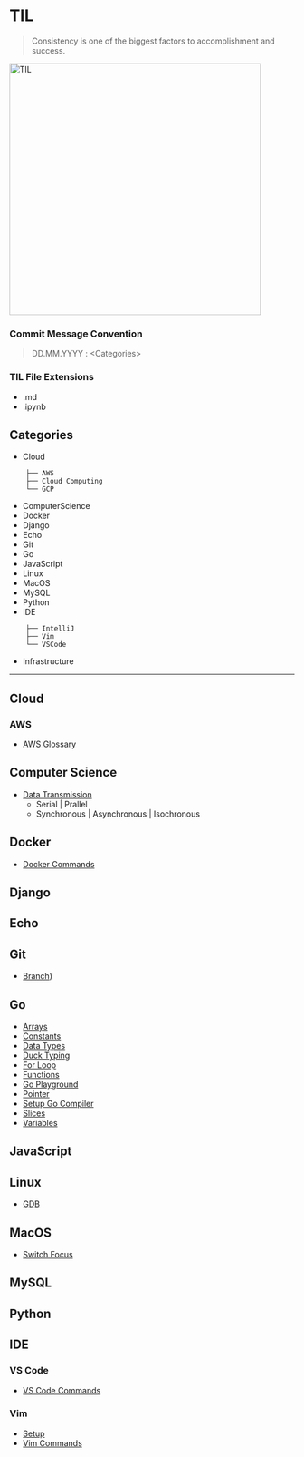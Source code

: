 # TIL
> Consistency is one of the biggest factors to accomplishment and success. 
<img width="444" alt="TIL" src="https://user-images.githubusercontent.com/48475824/72317542-f9361e80-36dc-11ea-9633-ef6bf88725c7.png">

### Commit Message Convention
> DD.MM.YYYY : \<Categories>

### TIL File Extensions
* .md
* .ipynb

## Categories
* Cloud
```
    ├── AWS
    ├── Cloud Computing
    └── GCP
```
* ComputerScience
* Docker
* Django
* Echo
* Git
* Go
* JavaScript
* Linux
* MacOS
* MySQL
* Python
* IDE
```
    ├── IntelliJ
    ├── Vim
    └── VSCode
```
* Infrastructure  

-----------

## Cloud
### AWS
+ [AWS Glossary](https://github.com/8luebottle/TIL/blob/master/Cloud/AWS/aws_glossary.md)


## Computer Science
+ [Data Transmission](https://github.com/8luebottle/TIL/blob/master/ComputerScience/data_transmission.md#Serial)
    + Serial | Prallel
    + Synchronous | Asynchronous | Isochronous


## Docker
+ [Docker Commands](https://github.com/8luebottle/TIL/blob/master/Docker/docker_commands.md)

## Django


## Echo


## Git
+ [Branch](https://github.com/8luebottle/TIL/blob/master/Git/branch.md))


## Go
+ [Arrays](https://github.com/8luebottle/TIL/blob/master/Go/arrays.md)  
+ [Constants](https://github.com/8luebottle/TIL/blob/master/Go/constants.md)  
+ [Data Types](https://github.com/8luebottle/TIL/blob/master/Go/data_types.md)  
+ [Duck Typing](https://github.com/8luebottle/TIL/blob/master/Go/duck_typing.go)  
+ [For Loop](https://github.com/8luebottle/TIL/blob/master/Go/for_loop.md)  
+ [Functions](https://github.com/8luebottle/TIL/blob/master/Go/functions.md)  
+ [Go Playground](https://github.com/8luebottle/TIL/blob/master/Go/go_playground.md)  
+ [Pointer](https://github.com/8luebottle/TIL/blob/master/Go/pointer.md)  
+ [Setup Go Compiler](https://github.com/8luebottle/TIL/blob/master/Go/setup_go_compiler.md)  
+ [Slices](https://github.com/8luebottle/TIL/blob/master/Go/slices.md)  
+ [Variables](https://github.com/8luebottle/TIL/blob/master/Go/variables.md)  

## JavaScript


## Linux
+ [GDB](https://github.com/8luebottle/TIL/blob/master/Linux/gdb.md)

## MacOS
+ [Switch Focus](https://github.com/8luebottle/TIL/blob/master/MacOS/switch_focus.md)

## MySQL


## Python


## IDE
### VS Code
+ [VS Code Commands](https://github.com/8luebottle/TIL/blob/master/IDE/VSCode/vscode_commands.md)

### Vim
+ [Setup](https://github.com/8luebottle/TIL/blob/master/IDE/Vim/setup.md)  
+ [Vim Commands](https://github.com/8luebottle/TIL/blob/master/IDE/Vim/vim_commands.md)
